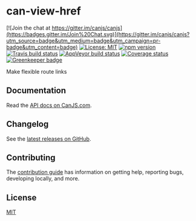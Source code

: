 # can-view-href

[![Join the chat at https://gitter.im/canjs/canjs](https://badges.gitter.im/Join%20Chat.svg)](https://gitter.im/canjs/canjs?utm_source=badge&utm_medium=badge&utm_campaign=pr-badge&utm_content=badge)
[![License: MIT](https://img.shields.io/badge/license-MIT-blue.svg)](https://github.com/canjs/can-view-href/blob/master/LICENSE.md)
[![npm version](https://badge.fury.io/js/can-view-href.svg)](https://www.npmjs.com/package/can-view-href)
[![Travis build status](https://travis-ci.org/canjs/can-view-href.svg?branch=master)](https://travis-ci.org/canjs/can-view-href)
[![AppVeyor build status](https://ci.appveyor.com/api/projects/status/github/canjs/can-view-href?branch=master&svg=true)](https://ci.appveyor.com/project/matthewp/can-view-href)
[![Coverage status](https://coveralls.io/repos/github/canjs/can-view-href/badge.svg?branch=master)](https://coveralls.io/github/canjs/can-view-href?branch=master)
[![Greenkeeper badge](https://badges.greenkeeper.io/canjs/can-view-href.svg)](https://greenkeeper.io/)

Make flexible route links

## Documentation

Read the [API docs on CanJS.com](https://canjs.com/doc/can-view-href.html).

## Changelog

See the [latest releases on GitHub](https://github.com/canjs/can-view-href/releases).

## Contributing

The [contribution guide](https://github.com/canjs/can-view-href/blob/master/CONTRIBUTING.md) has information on getting help, reporting bugs, developing locally, and more.

## License

[MIT](https://github.com/canjs/can-view-href/blob/master/LICENSE.md)

